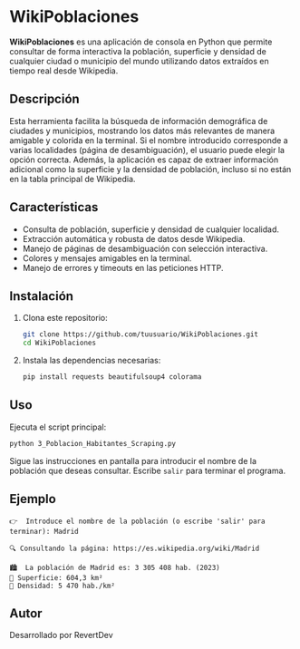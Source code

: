 # WikiPoblaciones

**WikiPoblaciones** es una aplicación de consola en Python que permite consultar de forma interactiva la población, superficie y densidad de cualquier ciudad o municipio del mundo utilizando datos extraídos en tiempo real desde Wikipedia.

## Descripción

Esta herramienta facilita la búsqueda de información demográfica de ciudades y municipios, mostrando los datos más relevantes de manera amigable y colorida en la terminal. Si el nombre introducido corresponde a varias localidades (página de desambiguación), el usuario puede elegir la opción correcta. Además, la aplicación es capaz de extraer información adicional como la superficie y la densidad de población, incluso si no están en la tabla principal de Wikipedia.

## Características

- Consulta de población, superficie y densidad de cualquier localidad.
- Extracción automática y robusta de datos desde Wikipedia.
- Manejo de páginas de desambiguación con selección interactiva.
- Colores y mensajes amigables en la terminal.
- Manejo de errores y timeouts en las peticiones HTTP.

## Instalación

1. Clona este repositorio:
   ```bash
   git clone https://github.com/tuusuario/WikiPoblaciones.git
   cd WikiPoblaciones
   ```

2. Instala las dependencias necesarias:

   ```bash
   pip install requests beautifulsoup4 colorama
   ```

## Uso

Ejecuta el script principal:

```bash
python 3_Poblacion_Habitantes_Scraping.py
```

Sigue las instrucciones en pantalla para introducir el nombre de la población que deseas consultar. Escribe `salir` para terminar el programa.

## Ejemplo

```
👉  Introduce el nombre de la población (o escribe 'salir' para terminar): Madrid

🔍 Consultando la página: https://es.wikipedia.org/wiki/Madrid

🏙️  La población de Madrid es: 3 305 408 hab. (2023)
📏 Superficie: 604,3 km²
🧮 Densidad: 5 470 hab./km²
```

## Autor

Desarrollado por RevertDev
